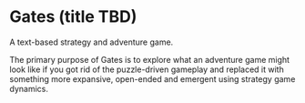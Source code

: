 # Gates (title TBD)

A text-based strategy and adventure game.

The primary purpose of Gates is to explore what an adventure game might look like if you got rid of the puzzle-driven gameplay and replaced it with something more expansive, open-ended and emergent using strategy game dynamics.
